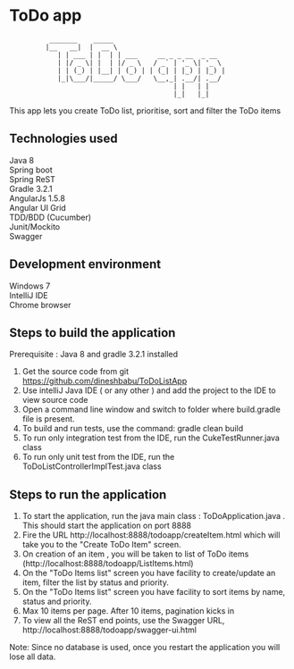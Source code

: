 # ToDo app

              _______    _____                            
             |__   __|  |  __ \                           
                | | ___ | |  | | ___     __ _ _ __  _ __  
                | |/ _ \| |  | |/ _ \   / _` | '_ \| '_ \ 
                | | (_) | |__| | (_) | | (_| | |_) | |_) |
                |_|\___/|_____/ \___/   \__,_| .__/| .__/ 
                                             | |   | |    
                                             |_|   |_|    

This app lets you create ToDo list, prioritise, sort and filter the ToDo items

## Technologies used

Java 8  
Spring boot  
Spring ReST  
Gradle 3.2.1  
AngularJs 1.5.8  
Angular UI Grid  
TDD/BDD (Cucumber)  
Junit/Mockito  
Swagger  

## Development environment

Windows 7  
IntelliJ IDE  
Chrome browser  

## Steps to build the application

Prerequisite : Java 8 and gradle 3.2.1 installed  

1) Get the source code from git https://github.com/dineshbabu/ToDoListApp
2) Use intelliJ Java IDE ( or any other ) and add the project to the IDE to view source code
3) Open a command line window and switch to folder where build.gradle file is present.
4) To build and run tests, use the command: gradle clean build
5) To run only integration test from the IDE, run the CukeTestRunner.java class
6) To run only unit test from the IDE, run the ToDoListControllerImplTest.java class

## Steps to run the application
1) To start the application, run the java main class : ToDoApplication.java . This should start the application on port 8888
2) Fire the URL http://localhost:8888/todoapp/createItem.html which will take you to the "Create ToDo Item" screen.
3) On creation of an item , you will be taken to list of ToDo items (http://localhost:8888/todoapp/ListItems.html)
4) On the "ToDo Items list" screen you have facility to create/update an item, filter the list by status and priority. 
5) On the "ToDo Items list" screen you have facility to sort items by name, status and priority. 
6) Max 10 items per page. After 10 items, pagination kicks in  
7) To view all the ReST end points, use the Swagger URL, http://localhost:8888/todoapp/swagger-ui.html

Note: Since no database is used, once you restart the application you will lose all data.
